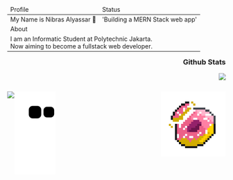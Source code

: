 <table align="left">
    <thead>
        <tr>
            <td>Profile</td>
            <td>Status</td>
        </tr>
    </thead>
    <tbody>
        <tr>
            <td>My Name is Nibras Alyassar 👋</td>
            <td>'Building a MERN Stack web app'</td>
        </tr>
        <tr>
          <td colspan="2">About</td>
        </tr>
        <tr>
            <td colspan="2"> I am an Informatic Student at Polytechnic Jakarta. <br/>
                Now aiming to become a fullstack web developer.
            </td>
        </tr>  
    </tbody>
</table>

<div align="right">
  <h3>Github Stats</h3>
  <img src="https://streak-stats.demolab.com/?user=dev4ult&theme=dark" />
</div>

###

<img align="right" height="150" src="https://github.com/dev4ult/dev4ult/blob/main/animatedDonut2.gif" />

<img align="left" src="https://skillicons.dev/icons?i=react,nodejs,express,mongodb,php,html,css,tailwind,javascript,git,github,mysql,cpp,java&perline=7" />


###

<img align="center" src="https://github.com/dev4ult/dev4ult/blob/output/github-contribution-grid-snake.svg" />

###
